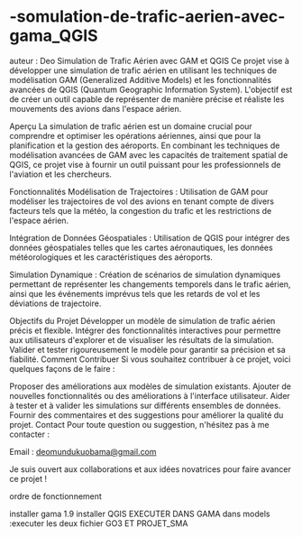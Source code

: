 # -somulation-de-trafic-aerien-avec-gama_QGIS
auteur : Deo
Simulation de Trafic Aérien avec GAM et QGIS
Ce projet vise à développer une simulation de trafic aérien en utilisant les techniques de modélisation GAM (Generalized Additive Models) et les fonctionnalités avancées de QGIS (Quantum Geographic Information System). L'objectif est de créer un outil capable de représenter de manière précise et réaliste les mouvements des avions dans l'espace aérien.

Aperçu
La simulation de trafic aérien est un domaine crucial pour comprendre et optimiser les opérations aériennes, ainsi que pour la planification et la gestion des aéroports. En combinant les techniques de modélisation avancées de GAM avec les capacités de traitement spatial de QGIS, ce projet vise à fournir un outil puissant pour les professionnels de l'aviation et les chercheurs.

Fonctionnalités
Modélisation de Trajectoires : Utilisation de GAM pour modéliser les trajectoires de vol des avions en tenant compte de divers facteurs tels que la météo, la congestion du trafic et les restrictions de l'espace aérien.

Intégration de Données Géospatiales : Utilisation de QGIS pour intégrer des données géospatiales telles que les cartes aéronautiques, les données météorologiques et les caractéristiques des aéroports.

Simulation Dynamique : Création de scénarios de simulation dynamiques permettant de représenter les changements temporels dans le trafic aérien, ainsi que les événements imprévus tels que les retards de vol et les déviations de trajectoire.

Objectifs du Projet
Développer un modèle de simulation de trafic aérien précis et flexible.
Intégrer des fonctionnalités interactives pour permettre aux utilisateurs d'explorer et de visualiser les résultats de la simulation.
Valider et tester rigoureusement le modèle pour garantir sa précision et sa fiabilité.
Comment Contribuer
Si vous souhaitez contribuer à ce projet, voici quelques façons de le faire :

Proposer des améliorations aux modèles de simulation existants.
Ajouter de nouvelles fonctionnalités ou des améliorations à l'interface utilisateur.
Aider à tester et à valider les simulations sur différents ensembles de données.
Fournir des commentaires et des suggestions pour améliorer la qualité du projet.
Contact
Pour toute question ou suggestion, n'hésitez pas à me contacter :

Email : deomundukuobama@gmail.com

Je suis ouvert aux collaborations et aux idées novatrices pour faire avancer ce projet !

ordre de fonctionnement 

installer gama 1.9
installer QGIS 
EXECUTER DANS GAMA 
dans models :executer les deux fichier GO3 ET PROJET_SMA


